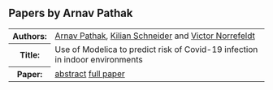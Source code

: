## Papers by Arnav Pathak
<table><tr><th>Authors:</th>
<td>
<a href="/proceedings/authors/ArnavPathak">Arnav Pathak</a>, <a href="/proceedings/authors/KilianSchneider">Kilian Schneider</a> and <a href="/proceedings/authors/VictorNorrefeldt">Victor Norrefeldt</a></td>
</tr>
<tr><th>Title:</th>
<td>Use of Modelica to predict risk of Covid-19 infection in indoor environments</td>
</tr>
<tr><th>Paper:</th>
<td><a href="/abstracts/abstract_6B_1">abstract</a> <a href="/proceedings/papers/Modelica2021session6B_paper1.pdf">full paper</a></td>
</tr>
</table>
